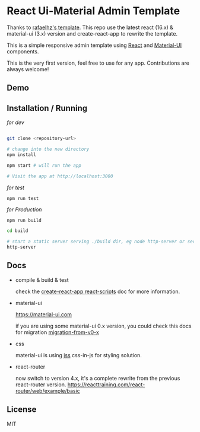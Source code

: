 
React Ui-Material Admin Template
================================

Thanks to [rafaelhz's template](https://github.com/rafaelhz/react-material-admin-template).
This repo use the latest react (16.x) & material-ui (3.x) version and create-react-app to rewrite the template.

This is a simple responsive admin template using [React](https://facebook.github.io/react/) and [Material-UI](http://www.material-ui.com/) components.

This is the very first version, feel free to use for any app. Contributions are always welcome!

Demo
----

Installation / Running
----------------------

*for dev*

```sh

git clone <repository-url>

# change into the new directory
npm install

npm start # will run the app

# Visit the app at http://localhost:3000

```

*for test*

```
npm run test
```



*for Production*

```sh
npm run build

cd build

# start a static server serving ./build dir, eg node http-server or serve in express using express.static
http-server

```

Docs
--------------

- compile & build & test

  check the [create-react-app react-scripts](https://github.com/facebook/create-react-app) doc for more information.

- material-ui 

  https://material-ui.com

  if you are using some material-ui 0.x version, you could check this docs for migration [migration-from-v0-x](https://material-ui.com/guides/migration-v0x/#migration-from-v0-x)

- css

  material-ui is using [jss](https://github.com/cssinjs/jss) css-in-js for styling solution.

- react-router

  now switch to version 4.x, it's a complete rewrite from the previous react-router version.
  https://reacttraining.com/react-router/web/example/basic


License
-------
MIT


